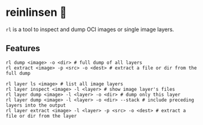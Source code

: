 # reinlinsen 👀

`rl` is a tool to inspect and dump OCI images or single image layers.

## Features

```shell
rl dump <image> -o <dir> # full dump of all layers
rl extract <image> -p <src> -o <dest> # extract a file or dir from the full dump

rl layer ls <image> # list all image layers
rl layer inspect <image> -l <layer> # show image layer's files
rl layer dump <image> -l <layer> -o <dir> # dump only this layer
rl layer dump <image> -l <layer> -o <dir> --stack # include preceding layers into the output
rl layer extract <image> -l <layer> -p <src> -o <dest> # extract a file or dir from the layer
```
